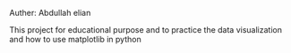 Auther: Abdullah elian

This project for educational purpose and to practice the data visualization and how to use matplotlib in python